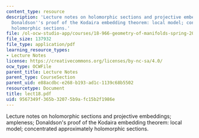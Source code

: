 ```yaml
---
content_type: resource
description: 'Lecture notes on holomorphic sections and projective embeddings; ampleness;
  Donaldson''s proof of the Kodaira embedding theorem: local model; concentrated approximately
  holomorphic sections.'
file: /ol-ocw-studio-app/courses/18-966-geometry-of-manifolds-spring-2007/9567349f365b32075b9afc15b2f1986e_lect18.pdf
file_size: 137932
file_type: application/pdf
learning_resource_types:
- Lecture Notes
license: https://creativecommons.org/licenses/by-nc-sa/4.0/
ocw_type: OCWFile
parent_title: Lecture Notes
parent_type: CourseSection
parent_uid: e88acdbc-e268-b193-ad1c-1139c68b5502
resourcetype: Document
title: lect18.pdf
uid: 9567349f-365b-3207-5b9a-fc15b2f1986e
---
```

Lecture notes on holomorphic sections and projective embeddings; ampleness; Donaldson's proof of the Kodaira embedding theorem: local model; concentrated approximately holomorphic sections.